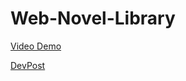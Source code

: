 # Web-Novel-Library
[Video Demo](https://youtu.be/G3KkmxXIW8o)

[DevPost](https://devpost.com/software/web-novel-library)